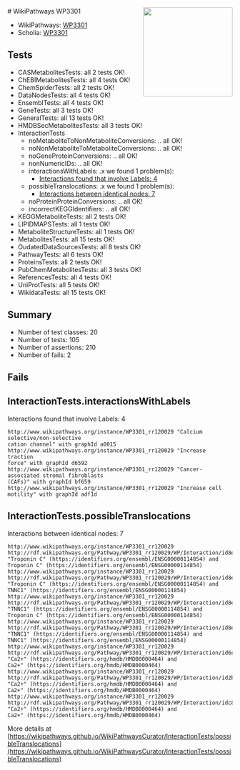 <img style="float: right; width: 200px" src="https://upload.wikimedia.org/wikipedia/commons/thumb/8/83/Wplogo_with_text_500.png/640px-Wplogo_with_text_500.png" />
# WikiPathways WP3301

* WikiPathways: [WP3301](https://new.wikipathways.org/pathways/WP3301)
* Scholia: [WP3301](https://scholia.toolforge.org/wikipathways/WP3301)
## Tests
* CASMetabolitesTests: all 2 tests OK!
* ChEBIMetabolitesTests: all 4 tests OK!
* ChemSpiderTests: all 2 tests OK!
* DataNodesTests: all 4 tests OK!
* EnsemblTests: all 4 tests OK!
* GeneTests: all 3 tests OK!
* GeneralTests: all 13 tests OK!
* HMDBSecMetabolitesTests: all 3 tests OK!
* InteractionTests
    * noMetaboliteToNonMetaboliteConversions: .. all OK!
    * noNonMetaboliteToMetaboliteConversions: .. all OK!
    * noGeneProteinConversions: .. all OK!
    * nonNumericIDs: .. all OK!
    * interactionsWithLabels: .x we found 1 problem(s):
        * [Interactions found that involve Labels: 4](#630d267b)
    * possibleTranslocations: .x we found 1 problem(s):
        * [Interactions between identical nodes: 7](#1c11820c)
    * noProteinProteinConversions: .. all OK!
    * incorrectKEGGIdentifiers: .. all OK!
* KEGGMetaboliteTests: all 2 tests OK!
* LIPIDMAPSTests: all 1 tests OK!
* MetaboliteStructureTests: all 1 tests OK!
* MetabolitesTests: all 15 tests OK!
* OudatedDataSourcesTests: all 8 tests OK!
* PathwayTests: all 6 tests OK!
* ProteinsTests: all 2 tests OK!
* PubChemMetabolitesTests: all 3 tests OK!
* ReferencesTests: all 4 tests OK!
* UniProtTests: all 5 tests OK!
* WikidataTests: all 15 tests OK!


## Summary

* Number of test classes: 20
* Number of tests: 105
* Number of assertions: 210
* Number of fails: 2

## Fails

<a name="630d267b" />

## InteractionTests.interactionsWithLabels

Interactions found that involve Labels: 4
```
http://www.wikipathways.org/instance/WP3301_rr120029 "Calcium selective/non-selective
cation channel" with graphId a0015
http://www.wikipathways.org/instance/WP3301_rr120029 "Increase traction 
force" with graphId d6592
http://www.wikipathways.org/instance/WP3301_rr120029 "Cancer-associated stromal fibroblasts
(CAFs)" with graphId bf659
http://www.wikipathways.org/instance/WP3301_rr120029 "Increase cell 
motility" with graphId adf1d
```

<a name="1c11820c" />

## InteractionTests.possibleTranslocations

Interactions between identical nodes: 7
```
http://www.wikipathways.org/instance/WP3301_rr120029 http://rdf.wikipathways.org/Pathway/WP3301_rr120029/WP/Interaction/id8e8c77ca "Troponin C" (https://identifiers.org/ensembl/ENSG00000114854) and 
Troponin C" (https://identifiers.org/ensembl/ENSG00000114854)
http://www.wikipathways.org/instance/WP3301_rr120029 http://rdf.wikipathways.org/Pathway/WP3301_rr120029/WP/Interaction/id8e8c77ca "Troponin C" (https://identifiers.org/ensembl/ENSG00000114854) and 
TNNC1" (https://identifiers.org/ensembl/ENSG00000114854)
http://www.wikipathways.org/instance/WP3301_rr120029 http://rdf.wikipathways.org/Pathway/WP3301_rr120029/WP/Interaction/id8e8c77ca "TNNC1" (https://identifiers.org/ensembl/ENSG00000114854) and 
Troponin C" (https://identifiers.org/ensembl/ENSG00000114854)
http://www.wikipathways.org/instance/WP3301_rr120029 http://rdf.wikipathways.org/Pathway/WP3301_rr120029/WP/Interaction/id8e8c77ca "TNNC1" (https://identifiers.org/ensembl/ENSG00000114854) and 
TNNC1" (https://identifiers.org/ensembl/ENSG00000114854)
http://www.wikipathways.org/instance/WP3301_rr120029 http://rdf.wikipathways.org/Pathway/WP3301_rr120029/WP/Interaction/id6c8bfc4e "Ca2+" (https://identifiers.org/hmdb/HMDB0000464) and 
Ca2+" (https://identifiers.org/hmdb/HMDB0000464)
http://www.wikipathways.org/instance/WP3301_rr120029 http://rdf.wikipathways.org/Pathway/WP3301_rr120029/WP/Interaction/id2bbeb774 "Ca2+" (https://identifiers.org/hmdb/HMDB0000464) and 
Ca2+" (https://identifiers.org/hmdb/HMDB0000464)
http://www.wikipathways.org/instance/WP3301_rr120029 http://rdf.wikipathways.org/Pathway/WP3301_rr120029/WP/Interaction/idc84e958d "Ca2+" (https://identifiers.org/hmdb/HMDB0000464) and 
Ca2+" (https://identifiers.org/hmdb/HMDB0000464)
```

More details at [https://wikipathways.github.io/WikiPathwaysCurator/InteractionTests/possibleTranslocations](https://wikipathways.github.io/WikiPathwaysCurator/InteractionTests/possibleTranslocations)

